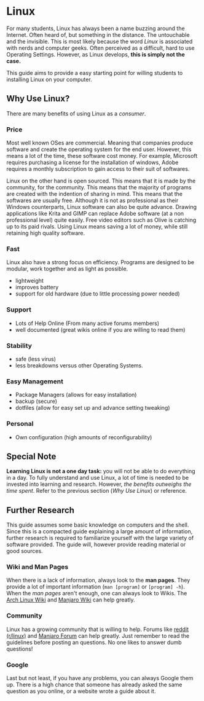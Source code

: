 # Linux
For many students, Linux has always been a name buzzing around the Internet. Often heard of, but something in the distance. The untouchable and the invisible. This is most likely because the word *Linux* is associated with nerds and computer geeks. Often perceived as a difficult, hard to use Operating Settings. However, as Linux develops, **this is simply not the case.** 
  
This guide aims to provide a easy starting point for willing students to installing Linux on your computer.

## Why Use Linux?
There are many benefits of using Linux as a _consumer_.  

### Price
Most well known OSes are commercial. Meaning that companies produce software and create the operating system for the end user. However, this means a lot of the time, these software cost money. For example, Microsoft requires purchasing a license for the installation of windows, Adobe requires a monthly subscription to gain access to their suit of softwares. 
  
Linux on the other hand is open sourced. This means that it is made by the community, for the community. This means that the majority of programs are created with the indention of sharing in mind. This means that the softwares are usually free. Although it is not as professional as their Windows counterparts, Linux software can also be quite advance. Drawing applications like Krita and GIMP can replace Adobe software (at a non professional level) quite easily. Free video editors such as Olive is catching up to its paid rivals. Using Linux means saving a lot of money, while still retaining high quality software.

### Fast
Linux also have a strong focus on efficiency. Programs are designed to be modular, work together and as light as possible. 
- lightweight
- improves battery
- support for old hardware (due to little processing power needed)

### Support
- Lots of Help Online (From many active forums members)
- well documented (great wikis online if you are willing to read them)

### Stability
- safe (less virus)
- less breakdowns versus other Operating Systems.

### Easy Management
- Package Managers (allows for easy installation)
- backup (secure)
- dotfiles (allow for easy set up and advance setting tweaking)

### Personal
- Own configuration (high amounts of reconfigurability)

## Special Note
**Learning Linux is not a one day task:** you will not be able to do everything in a day. To fully understand and use Linux, a lot of time is needed to be invested into learning and research. However, *the benefits outweighs the time spent*. Refer to the previous section (*Why Use Linux*) or reference.

## Further Research
This guide assumes some basic knowledge on computers and the shell. Since this is a compacted guide explaining a large amount of information, further research is required to familiarize yourself with the large variety of software provided. The guide will, however provide reading material or good sources. 

### Wiki and Man Pages
When there is a lack of information, always look to the **man pages**. They provide a lot of important information (`man [program]` or `[program] -h`). When the *man pages* aren't enough, one can always look to Wikis. The [Arch Linux Wiki](wiki.archlinux.org) and [Manjaro Wiki](wiki.manjaro.org) can help greatly.

### Community
Linux has a growing community that is willing to help. Forums like [reddit (r/linux)](https://www.reddit.com/r/linux/) and [Manjaro Forum](forum.manjaro.org) can help greatly. Just remember to read the guidelines before posting an questions. No one likes to answer dumb questions!

### Google
Last but not least, if you have any problems, you can always Google them up. There is a high chance that someone has already asked the same question as you online, or a website wrote a guide about it.
